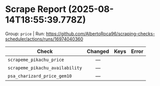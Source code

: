 # Scrape Report (2025-08-14T18:55:39.778Z)

Group: `price`  |  Run: https://github.com/AlbertoRoca96/scraping-checks-scheduler/actions/runs/16974040360

| Check | Changed | Keys | Error |
|---|:---:|:--|:--|
| `scrapeme_pikachu_price` | — |  |  |
| `scrapeme_pikachu_availability` | — |  |  |
| `psa_charizard_price_gem10` | — |  |  |
